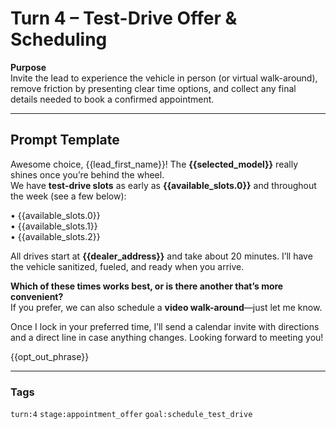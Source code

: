 # Turn 4 – Test-Drive Offer & Scheduling

**Purpose**  
Invite the lead to experience the vehicle in person (or virtual walk-around), remove friction by presenting clear time options, and collect any final details needed to book a confirmed appointment.

---

## Prompt Template  

Awesome choice, {{lead_first_name}}! The **{{selected_model}}** really shines once you’re behind the wheel.  
We have **test-drive slots** as early as **{{available_slots.0}}** and throughout the week (see a few below):

• {{available_slots.0}}  
• {{available_slots.1}}  
• {{available_slots.2}}

All drives start at **{{dealer_address}}** and take about 20 minutes. I’ll have the vehicle sanitized, fueled, and ready when you arrive.

**Which of these times works best, or is there another that’s more convenient?**  
If you prefer, we can also schedule a **video walk-around**—just let me know.

Once I lock in your preferred time, I’ll send a calendar invite with directions and a direct line in case anything changes. Looking forward to meeting you!

{{opt_out_phrase}}

---

### Tags  
`turn:4` `stage:appointment_offer` `goal:schedule_test_drive`
